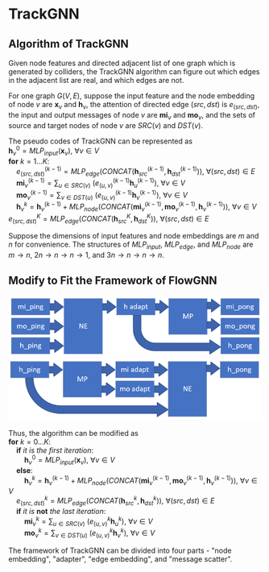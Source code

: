
# TrackGNN 

## Algorithm of TrackGNN 

Given node features and directed adjacent list of one graph which is generated by colliders, the TrackGNN algorithm can figure out which edges in the adjacent list are real, and which edges are not. 

For one graph $G(V,E)$, suppose the input feature and the node embedding of node $v$ are $\mathbf{x}_ v$ and $\mathbf{h}_ v$, the attention of directed edge $(src, dst)$ is $e_ {(src,dst)}$, the input and output messages of node $v$ are $\mathbf{mi}_ v$ and $\mathbf{mo}_ v$, and the sets of source and target nodes of node $v$ are $SRC(v)$ and $DST(v)$. 

The pseudo codes of TrackGNN can be represented as  
$\mathbf{h}_ v^0=MLP_ {input}(\mathbf{x}_ v),\ \forall v\in V$  
$\mathbf{for}\ k=1...K:$  
$\ \ \ \ e_ {(src,dst)}^{(k-1)}=MLP_ {edge}\Big(CONCAT(\mathbf{h}_ {src}^{(k-1)},\mathbf{h}_ {dst}^{(k-1)})\Big),\ \forall(src,dst)\in E$  
$\ \ \ \ \mathbf{mi}_ v^{(k-1)}=\sum_ {u\in SRC(v)}\ \big(e_ {(u,v)}^{(k-1)}\mathbf{h}_ u^{(k-1)}\big),\ \forall v\in V$  
$\ \ \ \ \mathbf{mo}_ v^{(k-1)}=\sum_ {v\in DST(u)}\ \big(e_ {(u,v)}^{(k-1)}\mathbf{h}_ v^{(k-1)}\big),\ \forall v\in V$  
$\ \ \ \ \mathbf{h}_ v^k=\mathbf{h}_ v^{(k-1)}+MLP_ {node}\Big(CONCAT(\mathbf{mi}_ v^{(k-1)},\mathbf{mo}_ v^{(k-1)},\mathbf{h}_ v^{(k-1)})\Big),\ \forall v\in V$  
$e_ {(src,dst)}^K=MLP_ {edge}\Big(CONCAT(\mathbf{h}_ {src}^K,\mathbf{h}_ {dst}^K)\Big),\ \forall(src,dst)\in E$  

Suppose the dimensions of input features and node embeddings are $m$ and $n$ for convenience. The structures of $MLP_ {input}$, $MLP_ {edge}$, and $MLP_ {node}$ are $m\rightarrow n$, $2n\rightarrow n\rightarrow n\rightarrow 1$, and $3n\rightarrow n\rightarrow n\rightarrow n$. 

## Modify to Fit the Framework of FlowGNN

![NE-to-MP](/image/NE-to-MP.png)
![MP-to-NE](/image/MP-to-NE.png)

Thus, the algorithm can be modified as  
$\mathbf{for}\ k=0...K:$  
$\ \ \ \ \mathbf{if}\ it\ is\ the\ first\ iteration:$  
$\ \ \ \ \ \ \ \ \mathbf{h}_ v^0=MLP_ {input}(\mathbf{x}_ v),\ \forall v\in V$  
$\ \ \ \ \mathbf{else}:$  
$\ \ \ \ \ \ \ \ \mathbf{h}_ v^k=\mathbf{h}_ v^{(k-1)}+MLP_ {node}\Big(CONCAT(\mathbf{mi}_ v^{(k-1)},\mathbf{mo}_ v^{(k-1)},\mathbf{h}_ v^{(k-1)})\Big),\ \forall v\in V$  
$\ \ \ \ e_ {(src,dst)}^k=MLP_ {edge}\Big(CONCAT(\mathbf{h}_ {src}^k,\mathbf{h}_ {dst}^k)\Big),\ \forall(src,dst)\in E$  
$\ \ \ \ \mathbf{if}\ it\ is\ \mathbf{not}\ the\ last\ iteration:$  
$\ \ \ \ \ \ \ \ \mathbf{mi}_ v^k=\sum_ {u\in SRC(v)}\ \big(e_ {(u,v)}^k\mathbf{h}_ u^k\big),\ \forall v\in V$  
$\ \ \ \ \ \ \ \ \mathbf{mo}_ v^k=\sum_ {v\in DST(u)}\ \big(e_ {(u,v)}^k\mathbf{h}_ v^k\big),\ \forall v\in V$  

The framework of TrackGNN can be divided into four parts - "node embedding", "adapter", "edge embedding", and "message scatter". 




